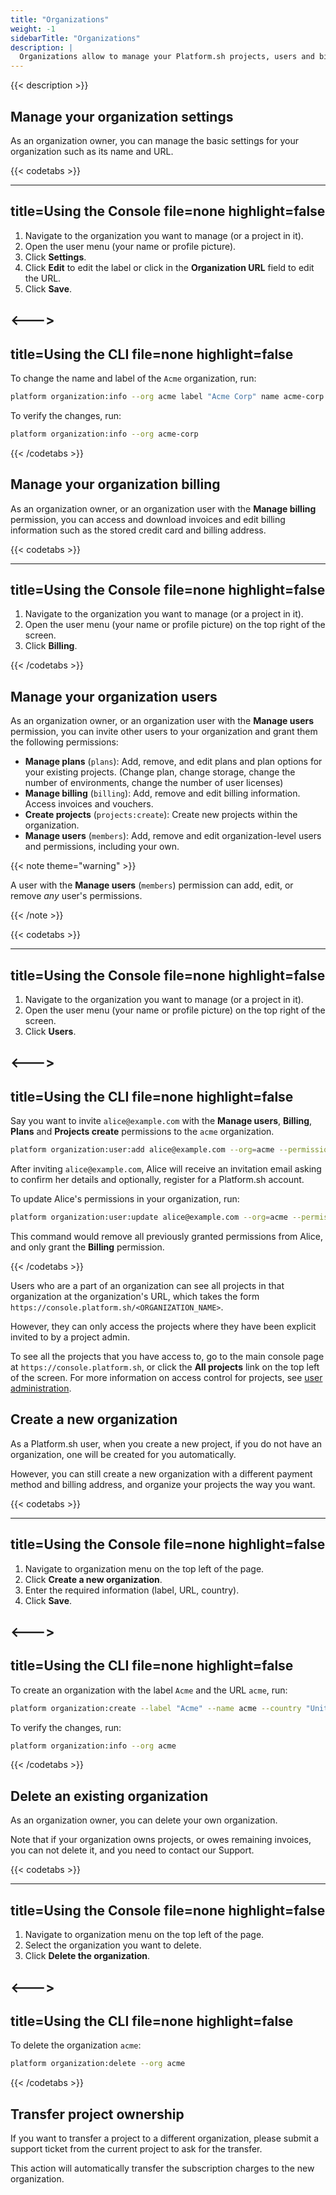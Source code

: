 ```yaml
---
title: "Organizations"
weight: -1
sidebarTitle: "Organizations"
description: |
  Organizations allow to manage your Platform.sh projects, users and billing.
---
```


{{< description >}}

## Manage your organization settings

As an organization owner, you can manage the basic settings for your organization such as its name and URL.

{{< codetabs >}}

---
title=Using the Console
file=none
highlight=false
---

1. Navigate to the organization you want to manage (or a project in it).
1. Open the user menu (your name or profile picture).
1. Click **Settings**.
1. Click **Edit** to edit the label or click in the **Organization URL** field to edit the URL.
1. Click **Save**.

<--->
---
title=Using the CLI
file=none
highlight=false
---

To change the name and label of the `Acme` organization, run:

```bash
platform organization:info --org acme label "Acme Corp" name acme-corp
```

To verify the changes, run:

```bash
platform organization:info --org acme-corp
```

{{< /codetabs >}}

## Manage your organization billing

As an organization owner, or an organization user with the **Manage billing** permission,
you can access and download invoices and edit billing information such as the stored credit card and billing address.

{{< codetabs >}}

---
title=Using the Console
file=none
highlight=false
---

1. Navigate to the organization you want to manage (or a project in it).
1. Open the user menu (your name or profile picture) on the top right of the screen.
1. Click **Billing**.

{{< /codetabs >}}

## Manage your organization users

As an organization owner, or an organization user with the **Manage users** permission,
you can invite other users to your organization and grant them the following permissions:

* **Manage plans** (`plans`):
  Add, remove, and edit plans and plan options for your existing projects.
  (Change plan, change storage, change the number of environments, change the number of user licenses)
* **Manage billing** (`billing`):
  Add, remove and edit billing information.
  Access invoices and vouchers.
* **Create projects** (`projects:create`):
  Create new projects within the organization.
* **Manage users** (`members`):
  Add, remove and edit organization-level users and permissions, including your own.

{{< note theme="warning" >}}

A user with the **Manage users** (`members`) permission can add, edit, or remove _any_ user's permissions.

{{< /note >}}

{{< codetabs >}}

---
title=Using the Console
file=none
highlight=false
---

1. Navigate to the organization you want to manage (or a project in it).
1. Open the user menu (your name or profile picture) on the top right of the screen.
1. Click **Users**.

<--->
---
title=Using the CLI
file=none
highlight=false
---

Say you want to invite `alice@example.com` with the **Manage users**, **Billing**, **Plans** and **Projects create** permissions to the `acme` organization.

```bash
platform organization:user:add alice@example.com --org=acme --permission=members,billing,plans,projects:create
```

After inviting `alice@example.com`, Alice will receive an invitation email asking to confirm her details and optionally, register for a Platform.sh account.

To update Alice's permissions in your organization, run:

```bash
platform organization:user:update alice@example.com --org=acme --permission=billing
```

This command would remove all previously granted permissions from Alice, and only grant the **Billing** permission.

{{< /codetabs >}}

Users who are a part of an organization can see all projects in that organization at the organization's URL,
which takes the form `https://console.platform.sh/<ORGANIZATION_NAME>`.

However, they can only access the projects where they have been explicit invited to by a project admin.

To see all the projects that you have access to, go to the main console page at `https://console.platform.sh`, or click the **All projects** link on the top left of the screen. For more information on access control for projects, see [user administration](./users.md).

## Create a new organization

As a Platform.sh user, when you create a new project, if you do not have an organization, one will be created for you automatically.

However, you can still create a new organization with a different payment method and billing address, and organize your projects the way you want.

{{< codetabs >}}

---
title=Using the Console
file=none
highlight=false
---

1. Navigate to organization menu on the top left of the page.
1. Click **Create a new organization**.
1. Enter the required information (label, URL, country).
1. Click **Save**.

<--->
---
title=Using the CLI
file=none
highlight=false
---

To create an organization with the label `Acme` and the URL `acme`, run:

```bash
platform organization:create --label "Acme" --name acme --country "United States"
```

To verify the changes, run:

```bash
platform organization:info --org acme
```

{{< /codetabs >}}

## Delete an existing organization

As an organization owner, you can delete your own organization.

Note that if your organization owns projects, or owes remaining invoices, you can not delete it, and you need to contact our Support. 

{{< codetabs >}}

---
title=Using the Console
file=none
highlight=false
---

1. Navigate to organization menu on the top left of the page.
1. Select the organization you want to delete.
1. Click **Delete the organization**.

<--->
---
title=Using the CLI
file=none
highlight=false
---

To delete the organization `acme`:

```bash
platform organization:delete --org acme
```

{{< /codetabs >}}

## Transfer project ownership

If you want to transfer a project to a different organization, please submit a support ticket from the current project to ask for the transfer.

This action will automatically transfer the subscription charges to the new organization.
